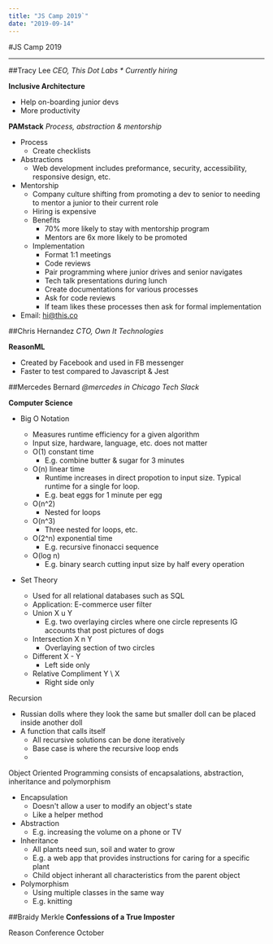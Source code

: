 ```yaml
---
title: "JS Camp 2019`"
date: "2019-09-14"
---
```


#JS Camp 2019

---

##Tracy Lee
_CEO, This Dot Labs_
_\* Currently hiring_

**Inclusive Architecture**

- Help on-boarding junior devs
- More productivity

**PAMstack**
_Process, abstraction & mentorship_

- Process
  - Create checklists
- Abstractions
  - Web development includes preformance, security, accessibility, responsive design, etc.
- Mentorship
  - Company culture shifting from promoting a dev to senior to needing to mentor a junior to their current role
  - Hiring is expensive
  - Benefits
    - 70% more likely to stay with mentorship program
    - Mentors are 6x more likely to be promoted
  - Implementation
    - Format 1:1 meetings
    - Code reviews
    - Pair programming where junior drives and senior navigates
    - Tech talk presentations during lunch
    - Create documentations for various processes
    - Ask for code reviews
    - If team likes these processes then ask for formal implementation
- Email: hi@this.co

##Chris Hernandez
_CTO, Own It Technologies_

**ReasonML**

- Created by Facebook and used in FB messenger
- Faster to test compared to Javascript & Jest

##Mercedes Bernard
_@mercedes in Chicago Tech Slack_

**Computer Science**

- Big O Notation

  - Measures runtime efficiency for a given algorithm
  - Input size, hardware, language, etc. does not matter
  - O(1) constant time
    - E.g. combine butter & sugar for 3 minutes
  - O(n) linear time
    - Runtime increases in direct propotion to input size. Typical runtime for a single for loop.
    - E.g. beat eggs for 1 minute per egg
  - O(n^2)
    - Nested for loops
  - O(n^3)
    - Three nested for loops, etc.
  - O(2^n) exponential time
    - E.g. recursive finonacci sequence
  - O(log n)
    - E.g. binary search cutting input size by half every operation

- Set Theory
  - Used for all relational databases such as SQL
  - Application: E-commerce user filter
  - Union X u Y
    - E.g. two overlaying circles where one circle represents IG accounts that post pictures of dogs
  - Intersection X n Y
    - Overlaying section of two circles
  - Different X - Y
    - Left side only
  - Relative Compliment Y \ X
    - Right side only

Recursion

- Russian dolls where they look the same but smaller doll can be placed inside another doll
- A function that calls itself
  - All recursive solutions can be done iteratively
  - Base case is where the recursive loop ends
  -

Object Oriented Programming consists of encapsalations, abstraction, inheritance and polymorphism

- Encapsulation
  - Doesn't allow a user to modify an object's state
  - Like a helper method
- Abstraction
  - E.g. increasing the volume on a phone or TV
- Inheritance
  - All plants need sun, soil and water to grow
  - E.g. a web app that provides instructions for caring for a specific plant
  - Child object inherant all characteristics from the parent object
- Polymorphism
  - Using multiple classes in the same way
  - E.g. knitting

##Braidy Merkle
**Confessions of a True Imposter**

Reason Conference October
